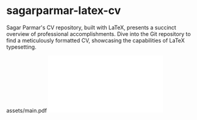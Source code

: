 # sagarparmar-latex-cv
Sagar Parmar's CV repository, built with LaTeX, presents a succinct overview of professional accomplishments. Dive into the Git repository to find a meticulously formatted CV, showcasing the capabilities of LaTeX typesetting.

assets/main.pdf
![Optional Text](assets/main.pdf)
